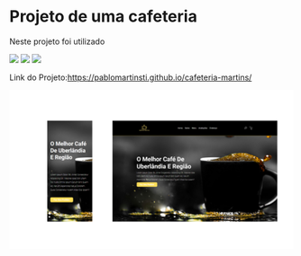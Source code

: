 <h1>Projeto de uma cafeteria</h1>

<p>Neste projeto foi utilizado</p>
<img src = "https://img.shields.io/badge/HTML5-E34F26?style=for-the-badge&logo=html5&logoColor=white" >
<img src ="https://img.shields.io/badge/CSS-239120?&style=for-the-badge&logo=css3&logoColor=white" >
<img src = "https://img.shields.io/badge/JavaScript-323330?style=for-the-badge&logo=javascript&logoColor=F7DF1E">


Link do Projeto:https://pablomartinsti.github.io/cafeteria-martins/

<img src = "https://github.com/pablomartinsti/cafeteria-martins/blob/main/assets/computer.png">
